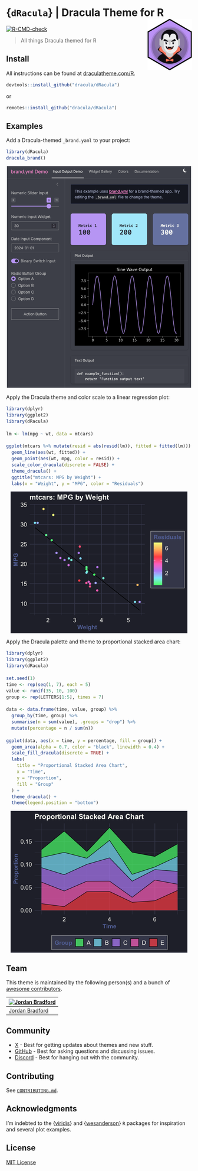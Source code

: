
<!-- README.md is rendered from README.qmd. Edit README.qmd and render to update README.md -->

# {`dRacula`} \| Dracula Theme for R <a href="https://draculatheme.com/"><img src="man/figures/logo.svg" align="right" height="139" alt="Dracula logo in an R hex sticker"/></a>

[![R-CMD-check](https://github.com/dracula/dRacula/actions/workflows/R-CMD-check.yaml/badge.svg)](https://github.com/dracula/dRacula/actions/workflows/R-CMD-check.yaml)

> All things Dracula themed for R

## Install

All instructions can be found at
[draculatheme.com/R](https://draculatheme.com/R).

``` r
devtools::install_github("dracula/dRacula")
```

or

``` r
remotes::install_github("dracula/dRacula")
```

## Examples

Add a Dracula-themed `_brand.yaml` to your project:

``` r
library(dRacula)
dracula_brand()
```

<p align="center">

<img src="./man/figures/brand.png" alt="Dracula-branded Shiny App" width="500" height="600">
</p>

Apply the Dracula theme and color scale to a linear regression plot:

``` r
library(dplyr)
library(ggplot2)
library(dRacula)

lm <- lm(mpg ~ wt, data = mtcars)

ggplot(mtcars %>% mutate(resid = abs(resid(lm)), fitted = fitted(lm))) +
  geom_line(aes(wt, fitted)) +
  geom_point(aes(wt, mpg, color = resid)) +
  scale_color_dracula(discrete = FALSE) +
  theme_dracula() +
  ggtitle("mtcars: MPG by Weight") +
  labs(x = "Weight", y = "MPG", color = "Residuals")
```

<img src="man/figures/README/mpg-lm-example-1.png" width="480" style="display: block; margin: auto;" />

Apply the Dracula palette and theme to proportional stacked area chart:

``` r
library(dplyr)
library(ggplot2)
library(dRacula)

set.seed(1)
time <- rep(seq(1, 7), each = 5)
value <- runif(35, 10, 100)
group <- rep(LETTERS[1:5], times = 7)

data <- data.frame(time, value, group) %>%
  group_by(time, group) %>%
  summarise(n = sum(value), .groups = "drop") %>%
  mutate(percentage = n / sum(n))

ggplot(data, aes(x = time, y = percentage, fill = group)) +
  geom_area(alpha = 0.7, color = "black", linewidth = 0.4) +
  scale_fill_dracula(discrete = TRUE) +
  labs(
    title = "Proportional Stacked Area Chart",
    x = "Time",
    y = "Proportion",
    fill = "Group"
  ) +
  theme_dracula() +
  theme(legend.position = "bottom")
```

<img src="man/figures/README/proportion-1.png" width="480" style="display: block; margin: auto;" />

## Team

This theme is maintained by the following person(s) and a bunch of
[awesome
contributors](https://github.com/dracula/dRacula/graphs/contributors).

| [![Jordan Bradford](https://github.com/jrdnbradford.png?size=100)](https://github.com/jrdnbradford) |
|----|
| [Jordan Bradford](https://github.com/jrdnbradford) |

## Community

- [X](https://x.com/draculatheme) - Best for getting updates about
  themes and new stuff.
- [GitHub](https://github.com/dracula/dracula-theme/discussions) - Best
  for asking questions and discussing issues.
- [Discord](https://draculatheme.com/discord-invite) - Best for hanging
  out with the community.

## Contributing

See [`CONTRIBUTING.md`](/.github/CONTRIBUTING.md).

## Acknowledgments

I’m indebted to the {[viridis](https://sjmgarnier.github.io/viridis)}
and {[wesanderson](https://github.com/karthik/wesanderson)} `R` packages
for inspiration and several plot examples.

## License

[MIT License](./LICENSE)
